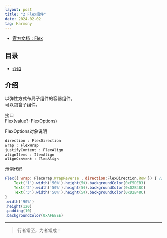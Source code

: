 ```yaml
---
layout: post
title: "2 Flex组件"
date: 2024-02-02
tag: Harmony
---
```

- [官方文档：Flex](https://developer.huawei.com/consumer/cn/doc/harmonyos-references/ts-container-flex-0000001774280950)



## 目录
- [介绍](#content1)   


<!-- ************************************************ -->
## <a id="content1">介绍</a>

以弹性方式布局子组件的容器组件。   
可以包含子组件。   

接口    
Flex(value?: FlexOptions)    

FlexOptions对象说明
```js
direction : FlexDirection
wrap : FlexWrap
justifyContent : FlexAlign
alignItems : ItemAlign
alignContent : FlexAlign
```

示例代码     
```js
Flex({ wrap: FlexWrap.WrapReverse , direction:FlexDirection.Row }) { // 子组件反向多行布局
    Text('1').width('50%').height(50).backgroundColor(0xF5DEB3)
    Text('2').width('50%').height(50).backgroundColor(0xD2B48C)
    Text('3').width('50%').height(50).backgroundColor(0xD2B48C)
}
.width('90%')
.height(120)
.padding(10)
.backgroundColor(0xAFEEEE)
```




----------
>  行者常至，为者常成！


